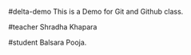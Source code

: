  #delta-demo
This is a Demo for Git and Github class.

 #teacher
 Shradha Khapara

 #student
 Balsara Pooja.
 
